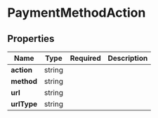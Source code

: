 # PaymentMethodAction



## Properties

| Name | Type | Required | Description |
| ------------ | ------------- | ------------- | ------------- |
| **action** | string |  |  |
**method** | string |  |  |
**url** | string |  |  |
**urlType** | string |  |  |


